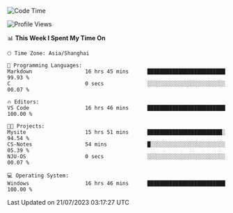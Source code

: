 <!--START_SECTION:waka-->
![Code Time](http://img.shields.io/badge/Code%20Time-1%2C055%20hrs%2045%20mins-blue)

![Profile Views](http://img.shields.io/badge/Profile%20Views-3-blue)

📊 **This Week I Spent My Time On** 

```text
🕑︎ Time Zone: Asia/Shanghai

💬 Programming Languages: 
Markdown                 16 hrs 45 mins      █████████████████████████   99.93 % 
C                        0 secs              ░░░░░░░░░░░░░░░░░░░░░░░░░   00.07 % 

🔥 Editors: 
VS Code                  16 hrs 46 mins      █████████████████████████   100.00 % 

🐱‍💻 Projects: 
Mysite                   15 hrs 51 mins      ████████████████████████░   94.54 % 
CS-Notes                 54 mins             █░░░░░░░░░░░░░░░░░░░░░░░░   05.39 % 
NJU-OS                   0 secs              ░░░░░░░░░░░░░░░░░░░░░░░░░   00.07 % 

💻 Operating System: 
Windows                  16 hrs 46 mins      █████████████████████████   100.00 % 
```


 Last Updated on 21/07/2023 03:17:27 UTC
<!--END_SECTION:waka-->